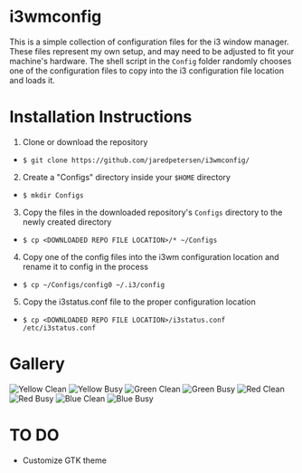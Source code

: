 i3wmconfig
==========

This is a simple collection of configuration files for the i3 window manager. These files represent my own setup, and may need to be adjusted to fit your machine's hardware. The shell script in the `Config` folder randomly chooses one of the configuration files to copy into the i3 configuration file location and loads it.

Installation Instructions
=========================

1. Clone or download the repository
  * `$ git clone https://github.com/jaredpetersen/i3wmconfig/`
2. Create a "Configs" directory inside your `$HOME` directory
  * `$ mkdir Configs`
3. Copy the files in the downloaded repository's `Configs` directory to the newly created directory
  * `$ cp <DOWNLOADED REPO FILE LOCATION>/* ~/Configs`
4. Copy one of the config files into the i3wm configuration location and rename it to config in the process
  * `$ cp ~/Configs/config0 ~/.i3/config`
5. Copy the i3status.conf file to the proper configuration location
  * `$ cp <DOWNLOADED REPO FILE LOCATION>/i3status.conf /etc/i3status.conf`

Gallery
=======

![Yellow Clean](http://www.wou.edu/~jpetersen11/code/i3wmconfig/yellowclean.png "Yellow Clean")
![Yellow Busy](http://www.wou.edu/~jpetersen11/code/i3wmconfig/yellowbusy.png "Yellow Busy")
![Green Clean](http://www.wou.edu/~jpetersen11/code/i3wmconfig/greenclean.png "Green Clean")
![Green Busy](http://www.wou.edu/~jpetersen11/code/i3wmconfig/greenbusy.png "Green Busy")
![Red Clean](http://www.wou.edu/~jpetersen11/code/i3wmconfig/redclean.png "Red Clean")
![Red Busy](http://www.wou.edu/~jpetersen11/code/i3wmconfig/redbusy.png "Red Busy")
![Blue Clean](http://www.wou.edu/~jpetersen11/code/i3wmconfig/blueclean.png "Blue Clean")
![Blue Busy](http://www.wou.edu/~jpetersen11/code/i3wmconfig/bluebusy.png "Blue Busy")

TO DO
=====
- Customize GTK theme
